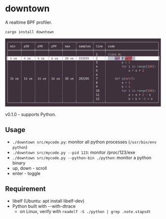# downtown

A realtime BPF profiler.

```
cargo install downtown
```

![](./screenshot.png)

v0.1.0 - supports Python.

## Usage
- `./downtown src/mycode.py`: monitor all python processes (`/usr/bin/env python`)
- `./downtown src/mycode.py --pid 123`: monitor /proc/123/exe
- `./downtown src/mycode.py --python-bin ./python`: monitor a python binary
- up, down - scroll
- enter - toggle

## Requirement
- libelf (Ubuntu: apt install libelf-dev)
- Python built with --with-dtrace
    - on Linux, verify with `readelf -S ./python | grep .note.stapsdt`
